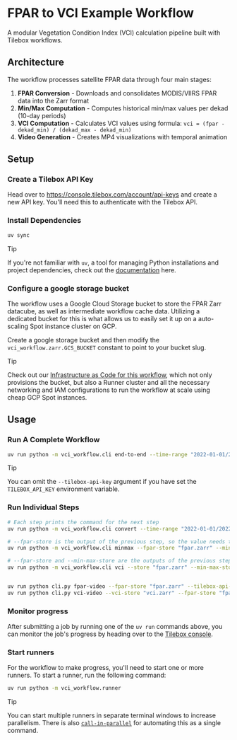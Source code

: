 # FPAR to VCI Example Workflow

A modular Vegetation Condition Index (VCI) calculation pipeline built with Tilebox workflows.

## Architecture

The workflow processes satellite FPAR data through four main stages:

1. **FPAR Conversion** - Downloads and consolidates MODIS/VIIRS FPAR data into the Zarr format
2. **Min/Max Computation** - Computes historical min/max values per dekad (10-day periods)
3. **VCI Computation** - Calculates VCI values using formula: `vci = (fpar - dekad_min) / (dekad_max - dekad_min)`
4. **Video Generation** - Creates MP4 visualizations with temporal animation

## Setup

### Create a Tilebox API Key

Head over to https://console.tilebox.com/account/api-keys and create a new API key.
You'll need this to authenticate with the Tilebox API.

### Install Dependencies

```bash
uv sync
```

> [!TIP]
> If you're not familiar with `uv`, a tool for managing Python installations and project dependencies, check out the [documentation](https://docs.astral.sh/uv/#installation) here.

### Configure a google storage bucket

The workflow uses a Google Cloud Storage bucket to store the FPAR Zarr datacube, as well as intermediate workflow cache
data. Utilizing a dedicated bucket for this is what allows us to easily set it up on a auto-scaling Spot instance cluster
on GCP.

Create a google storage bucket and then modify the `vci_workflow.zarr.GCS_BUCKET` constant to point to your bucket slug.

> [!TIP]
> Check out our [Infrastructure as Code for this workflow](../infrastructure/), which not only provisions the bucket, but also a Runner cluster and all the necessary networking and IAM configurations to run the workflow at scale using cheap GCP Spot instances.

## Usage

### Run A Complete Workflow

```bash
uv run python -m vci_workflow.cli end-to-end --time-range "2022-01-01/2022-12-31" --tilebox-api-key <your-api-key>
```

> [!TIP]
> You can omit the `--tilebox-api-key` argument if you have set the `TILEBOX_API_KEY` environment variable.

### Run Individual Steps

```bash
# Each step prints the command for the next step
uv run python -m vci_workflow.cli convert --time-range "2022-01-01/2022-12-31" --fpar-store "fpar.zarr" --tilebox-api-key <your-api-key>

# --fpar-store is the output of the previous step, so the value needs to match
uv run python -m vci_workflow.cli minmax --fpar-store "fpar.zarr" --min-max-store "minmax.zarr" --tilebox-api-key <your-api-key>

# --fpar-store and --min-max-store are the outputs of the previous steps, so the values need to match
uv run python -m vci_workflow.cli vci --store "fpar.zarr" --min-max-store "minmax.zarr" --vci-store "vci.zarr" --tilebox-api-key <your-api-key>


uv run python cli.py fpar-video --fpar-store "fpar.zarr" --tilebox-api-key <your-api-key>
uv run python cli.py vci-video --vci-store "vci.zarr" --fpar-store "fpar.zarr" --tilebox-api-key <your-api-key>
```

### Monitor progress

After submitting a job by running one of the `uv run` commands above, you can monitor the job's progress by heading over to
the [Tilebox console](https://console.tilebox.com/workflows/jobs).

### Start runners

For the workflow to make progress, you'll need to start one or more runners. To start a runner, run the following command:

```bash
uv run python -m vci_workflow.runner
```

> [!TIP]
> You can start multiple runners in separate terminal windows to increase parallelism. There is also [`call-in-parallel`](https://github.com/tilebox/call-in-parallel) for automating this as a single command.
